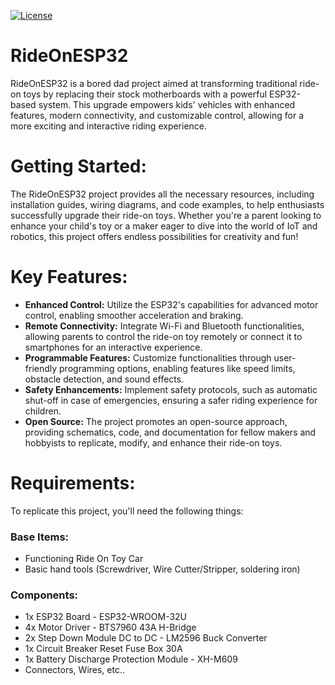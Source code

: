 [![License](https://img.shields.io/badge/License-MIT-blue.svg)](LICENSE)

# RideOnESP32
RideOnESP32 is a bored dad project aimed at transforming traditional ride-on toys by replacing their stock motherboards with a powerful ESP32-based system. This upgrade empowers kids' vehicles with enhanced features, modern connectivity, and customizable control, allowing for a more exciting and interactive riding experience.


# **Getting Started:**

The RideOnESP32 project provides all the necessary resources, including installation guides, wiring diagrams, and code examples, to help enthusiasts successfully upgrade their ride-on toys. Whether you're a parent looking to enhance your child's toy or a maker eager to dive into the world of IoT and robotics, this project offers endless possibilities for creativity and fun!


# **Key Features:**
- **Enhanced Control:** Utilize the ESP32's capabilities for advanced motor control, enabling smoother acceleration and braking.
- **Remote Connectivity:** Integrate Wi-Fi and Bluetooth functionalities, allowing parents to control the ride-on toy remotely or connect it to smartphones for an interactive experience.
- **Programmable Features:** Customize functionalities through user-friendly programming options, enabling features like speed limits, obstacle detection, and sound effects.
- **Safety Enhancements:** Implement safety protocols, such as automatic shut-off in case of emergencies, ensuring a safer riding experience for children.
- **Open Source:** The project promotes an open-source approach, providing schematics, code, and documentation for fellow makers and hobbyists to replicate, modify, and enhance their ride-on toys.


# **Requirements:**
To replicate this project, you'll need the following things:
### **Base Items:**
- Functioning Ride On Toy Car
- Basic hand tools (Screwdriver, Wire Cutter/Stripper, soldering iron)
### **Components:**
- 1x ESP32 Board - ESP32-WROOM-32U
- 4x Motor Driver - BTS7960 43A H-Bridge
- 2x Step Down Module DC to DC - LM2596 Buck Converter
- 1x Circuit Breaker Reset Fuse Box 30A
- 1x Battery Discharge Protection Module - XH-M609
- Connectors, Wires, etc..
